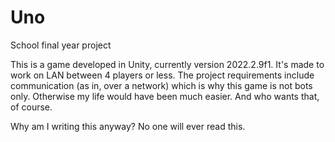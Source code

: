 # Uno
School final year project 

This is a game developed in Unity, currently version 2022.2.9f1. It's made to work on LAN between 4 players or less. The project requirements include communication (as in, over a network) which is why this game is not bots only. Otherwise my life would have been much easier. And who wants that, of course.

Why am I writing this anyway? No one will ever read this. 
